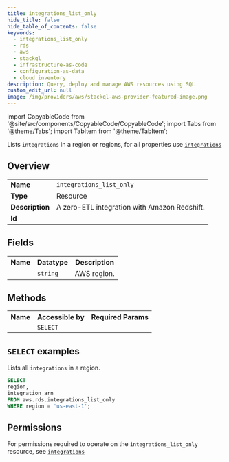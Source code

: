 ```yaml
---
title: integrations_list_only
hide_title: false
hide_table_of_contents: false
keywords:
  - integrations_list_only
  - rds
  - aws
  - stackql
  - infrastructure-as-code
  - configuration-as-data
  - cloud inventory
description: Query, deploy and manage AWS resources using SQL
custom_edit_url: null
image: /img/providers/aws/stackql-aws-provider-featured-image.png
---
```


import CopyableCode from '@site/src/components/CopyableCode/CopyableCode';
import Tabs from '@theme/Tabs';
import TabItem from '@theme/TabItem';

Lists <code>integrations</code> in a region or regions, for all properties use <a href="/providers/aws/serviceName/integrations/"><code>integrations</code></a>

## Overview
<table><tbody>
<tr><td><b>Name</b></td><td><code>integrations_list_only</code></td></tr>
<tr><td><b>Type</b></td><td>Resource</td></tr>
<tr><td><b>Description</b></td><td>A zero-ETL integration with Amazon Redshift.</td></tr>
<tr><td><b>Id</b></td><td><CopyableCode code="aws.rds.integrations_list_only" /></td></tr>
</tbody></table>

## Fields
<table><tbody><tr><th>Name</th><th>Datatype</th><th>Description</th></tr><tr><td><CopyableCode code="region" /></td><td><code>string</code></td><td>AWS region.</td></tr>
</tbody></table>

## Methods

<table><tbody>
  <tr>
    <th>Name</th>
    <th>Accessible by</th>
    <th>Required Params</th>
  </tr>
  <tr>
    <td><CopyableCode code="list_resources" /></td>
    <td><code>SELECT</code></td>
    <td><CopyableCode code="region" /></td>
  </tr>
</tbody></table>

## `SELECT` examples
Lists all <code>integrations</code> in a region.
```sql
SELECT
region,
integration_arn
FROM aws.rds.integrations_list_only
WHERE region = 'us-east-1';
```


## Permissions

For permissions required to operate on the <code>integrations_list_only</code> resource, see <a href="/providers/aws/rds/integrations/#permissions"><code>integrations</code></a>

